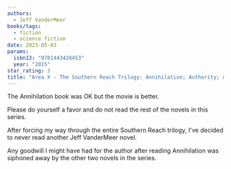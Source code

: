 ```yaml
---
authors:
  - Jeff VanderMeer
books/tags:
  - fiction
  - science fiction
date: 2023-05-03
params:
  isbn13: "9781443428453"
  year: "2015"
star_rating: 3
title: "Area X - The Southern Reach Trilogy: Annihilation; Authority; Acceptance"
---
```


The Annihilation book was OK but the movie is better.

Please do yourself a favor and do not read the rest of the novels in this series.

<!--more-->

After forcing my way through the entire Southern Reach trilogy, I've decided to never read another Jeff VanderMeer novel.

Any goodwill I might have had for the author after reading Annihilation was siphoned away by the other two novels in the series.
